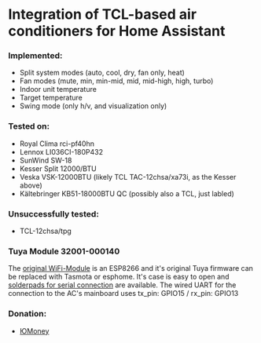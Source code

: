 # Integration of TCL-based air conditioners for Home Assistant

### Implemented:
- Split system modes (auto, cool, dry, fan only, heat)
- Fan modes (mute, min, min-mid, mid, mid-high, high, turbo)
- Indoor unit temperature
- Target temperature
- Swing mode (only h/v, and visualization only)

### Tested on:
- Royal Clima rci-pf40hn
- Lennox LI036CI-180P432
- SunWind SW-18
- Kesser Split 12000/BTU
- Veska VSK-12000BTU (likely TCL TAC-12chsa/xa73i, as the Kesser above)
- Kältebringer KB51-18000BTU QC (possibly also a TCL, just labled)

### Unsuccessfully tested:
- TCL-12chsa/tpg

### Tuya Module 32001-000140
The [original WiFi-Module](https://github.com/user-attachments/assets/f1888a35-ba68-4869-9790-71ff8c572931) is an ESP8266 and it's original Tuya firmware can be replaced with Tasmota or esphome. It's case is easy to open and [solderpads for serial connection](https://github.com/user-attachments/assets/4515421f-4346-4248-aba7-d4db3886ac40) are available.
The wired UART for the connection to the AC's mainboard uses tx_pin: GPIO15 / rx_pin: GPIO13

### Donation: 
- [ЮMoney](https://yoomoney.ru/fundraise/XBIABgGlKEA.230703)
